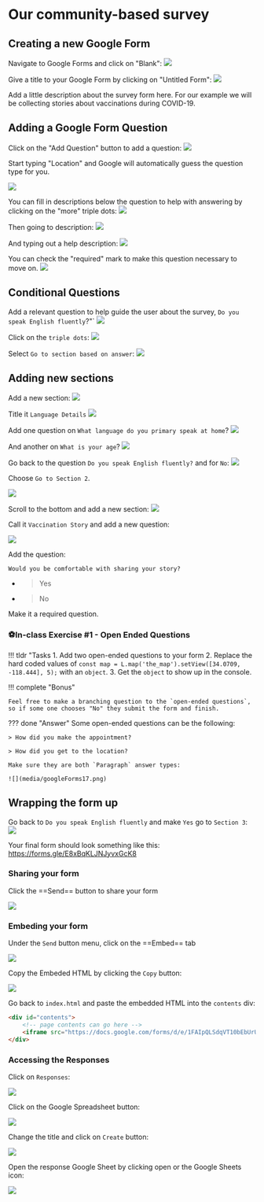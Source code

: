# Our community-based survey

## Creating a new Google Form

Navigate to Google Forms and click on "Blank":
![](media/googleForms1.png)

Give a title to your Google Form by clicking on "Untitled Form":
![](media/googleForms2.png)

Add a little description about the survey form here. For our example we will be collecting stories about vaccinations during COVID-19.

## Adding a Google Form Question

Click on the "Add Question" button to add a question:
![](media/googleForms4.png)

Start typing "Location" and Google will automatically guess the question type for you. 

![](media/googleForms5.png)

You can fill in descriptions below the question to help with answering by clicking on the "more" triple dots:
![](media/googleForms5a.png)

Then going to description:
![](media/googleForms5b.png)

And typing out a help description:
![](media/googleForms5c.png)


You can check the "required" mark to make this question necessary to move on.
![](media/googleForms6.png)

## Conditional Questions

Add a relevant question to help guide the user about the survey, `Do you speak English fluently`?"`
![](media/googleForms7.png)

Click on the `triple dots`:
![](media/googleForms8.png)

Select `Go to section based on answer`:
![](media/googleForms9.png)

## Adding new sections

Add a new section:
![](media/googleForms10.png)

Title it `Language Details`
![](media/googleForms11.png)

Add one question on `What language do you primary speak at home`?
![](media/googleForms12.png)

And another on `What is your age`?
![](media/googleForms13.png)

Go back to the question `Do you speak English fluently?` and for `No`:
![](media/googleForms14.png)

Choose `Go to Section 2`.

![](media/googleForms15.png)

Scroll to the bottom and add a new section:
![](media/googleForms16a.png)

Call it `Vaccination Story` and add a new question:

![](media/googleForms16b.png)

Add the question:

`Would you be comfortable with sharing your story?`
- >Yes
- >No

Make it a required question.

### ⚽In-class Exercise #1 - Open Ended Questions

!!! tldr "Tasks
    1. Add two open-ended questions to your form
    2. Replace the hard coded values of `const map = L.map('the_map').setView([34.0709, -118.444], 5);` with an `object`.
    3. Get the `object` to show up in the console.

!!! complete "Bonus"

    Feel free to make a branching question to the `open-ended questions`, so if some one chooses "No" they submit the form and finish.

??? done "Answer"
    Some open-ended questions can be the following:

    > How did you make the appointment? 

    > How did you get to the location?

    Make sure they are both `Paragraph` answer types:

    ![](media/googleForms17.png)



## Wrapping the form up

Go back to `Do you speak English fluently` and make `Yes` go to `Section 3`:
![](media/googleForms18.png)

Your final form should look something like this:
https://forms.gle/E8xBqKLJNJyvxGcK8

### Sharing your form

Click the ==Send== button to share your form

![](media/googleForms19.png)

### Embeding your form

Under the `Send` button menu, click on the ==Embed== tab

![](media/googleForms20.png)

Copy the Embeded HTML by clicking the `Copy` button:

![](media/googleForms21.png)

Go back to `index.html` and paste the embedded HTML into the `contents` div:

```html hl_lines="3"
<div id="contents">
    <!-- page contents can go here -->
    <iframe src="https://docs.google.com/forms/d/e/1FAIpQLSdqVT10bEbUrULMu6Etwj4ZBXGf-LAxcKohAINFbIdZmHS6OA/viewform?embedded=true" width="640" height="654" frameborder="0" marginheight="0" marginwidth="0">Loading…</iframe>
</div>
```

### Accessing the Responses

Click on `Responses`:

![](media/googleForms22.png)

Click on the Google Spreadsheet button:

![](media/googleForms23.png)

Change the title and click on `Create` button:

![](media/googleForms24.png)

Open the response Google Sheet by clicking open or the Google Sheets icon:

![](media/googleForms25.png)
